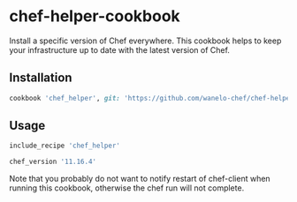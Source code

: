 chef-helper-cookbook
=============

Install a specific version of Chef everywhere. This cookbook helps to
keep your infrastructure up to date with the latest version of Chef.

## Installation

```ruby
cookbook 'chef_helper', git: 'https://github.com/wanelo-chef/chef-helper.git'
```

## Usage

```ruby
include_recipe 'chef_helper'

chef_version '11.16.4'
```

Note that you probably do not want to notify restart of chef-client when 
running this cookbook, otherwise the chef run will not complete.

